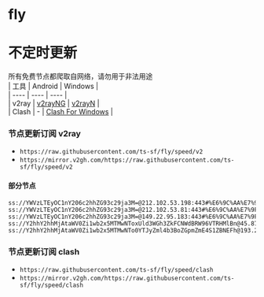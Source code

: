 # fly
# 不定时更新
所有免费节点都爬取自网络，请勿用于非法用途  
|  工具  | Android  | Windows  |  
|  ----  | ----   | ----  |  
| v2ray  | [v2rayNG](https://github.com/2dust/v2rayNG/releases) | [v2rayN](https://github.com/2dust/v2rayN/releases) |  
| Clash  | - | [Clash For Windows](https://github.com/2dust/clashN/releases) | 
  
### 节点更新订阅  v2ray
- `https://raw.githubusercontent.com/ts-sf/fly/speed/v2`  
- `https://mirror.v2gh.com/https://raw.githubusercontent.com/ts-sf/fly/speed/v2`  

#### 部分节点  
``` 
ss://YWVzLTEyOC1nY206c2hhZG93c29ja3M=@212.102.53.198:443#%E6%9C%AA%E7%9F%A515%205.6MB%2Fs
ss://YWVzLTEyOC1nY206c2hhZG93c29ja3M=@212.102.53.81:443#%E6%9C%AA%E7%9F%A527%205.8MB%2Fs
ss://YWVzLTEyOC1nY206c2hhZG93c29ja3M=@149.22.95.183:443#%E6%9C%AA%E7%9F%A528%2048.6MB%2Fs
ss://Y2hhY2hhMjAtaWV0Zi1wb2x5MTMwNToxUld3WGh3ZkFCNWdBRW96VTRHMlBn@45.87.175.188:8080#%E6%9C%AA%E7%9F%A552%204.1MB%2Fs
ss://Y2hhY2hhMjAtaWV0Zi1wb2x5MTMwNTo0YTJyZml4b3BoZGpmZmE4S1ZBNEFh@193.29.139.173:8080#%E6%9C%AA%E7%9F%A579%20250.2KB%2Fs
```
### 节点更新订阅  clash
- `https://raw.githubusercontent.com/ts-sf/fly/speed/clash`  
- `https://mirror.v2gh.com/https://raw.githubusercontent.com/ts-sf/fly/speed/clash`  


